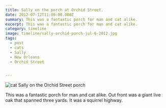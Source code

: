 ```yaml
---
title: Sally on the porch at Orchid Street.
date: 2012-07-12T11:00:00.000Z
summary: This was a fantastic porch for man and cat alike.
excerpt: This was a fantastic porch for man and cat alike.
category: timeline
image: timeline/sally-orchid-porch-jul-6-2012.jpg
tags:
  - post 
  - cats
  - Sally
  - New Orleans
  - Orchid Street


---
```


![cat Sally on the Orchid Street porch](/static/img/sally/sally-orchid-porch-jul-6-2012.jpg "cat Sally on the Orchid Street porch")

This was a fantastic porch for man and cat alike. Out front was a giant live oak that spanned three yards. It was a squirrel highway.